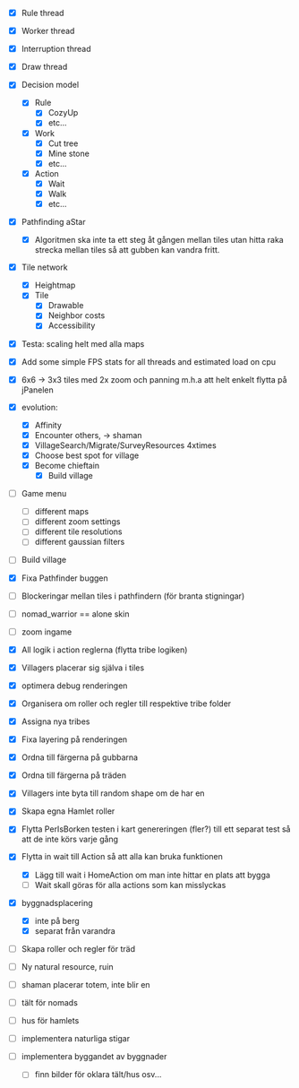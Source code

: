 
 - [x] Rule thread
 - [x] Worker thread
 - [x] Interruption thread
 - [x] Draw thread
 - [x] Decision model
   - [x] Rule
     - [x] CozyUp
     - [x] etc...
   - [x] Work
     - [x] Cut tree
     - [x] Mine stone
     - [x] etc...
   - [x] Action
     - [x] Wait
     - [x] Walk  
     - [x] etc...
 - [x] Pathfinding aStar
   - [x] Algoritmen ska inte ta ett steg åt gången mellan tiles utan hitta raka strecka mellan tiles så att gubben kan vandra fritt.
 - [x] Tile network
   - [x] Heightmap 
   - [x] Tile
     - [x] Drawable
     - [x] Neighbor costs
     - [x] Accessibility
 - [x] Testa: scaling helt med alla maps
 - [x] Add some simple FPS stats for all threads and estimated load on cpu
 - [x] 6x6 -> 3x3 tiles med 2x zoom och panning m.h.a att helt enkelt flytta på jPanelen
 - [x] evolution:
    - [x] Affinity
    - [x] Encounter others, -> shaman
    - [x] VillageSearch/Migrate/SurveyResources 4xtimes
    - [x] Choose best spot for village
    - [x] Become chieftain
        - [x] Build village
 - [ ] Game menu
    - [ ] different maps
    - [ ] different zoom settings
    - [ ] different tile resolutions
    - [ ] different gaussian filters
 - [ ] Build village
 - [x] Fixa Pathfinder buggen
 - [ ] Blockeringar mellan tiles i pathfindern (för branta stigningar)
 
 
 - [ ] nomad_warrior == alone skin
 - [ ] zoom ingame
 - [x] All logik i action reglerna (flytta tribe logiken)
 - [x] Villagers placerar sig själva i tiles
 - [x] optimera debug renderingen
 - [x] Organisera om roller och regler till respektive tribe folder
 - [x] Assigna nya tribes
 - [x] Fixa layering på renderingen
 - [x] Ordna till färgerna på gubbarna
 - [x] Ordna till färgerna på träden
 - [x] Villagers inte byta till random shape om de har en
 - [x] Skapa egna Hamlet roller
 - [x] Flytta PerIsBorken testen i kart genereringen (fler?) till ett separat test så att de inte körs varje gång
 - [x] Flytta in wait till Action så att alla kan bruka funktionen
    - [x] Lägg till wait i HomeAction om man inte hittar en plats att bygga
    - [ ] Wait skall göras för alla actions som kan misslyckas
 - [x] byggnadsplacering
    - [x] inte på berg
    - [x] separat från varandra
 - [ ] Skapa roller och regler för träd
 - [ ] Ny natural resource, ruin
 - [ ] shaman placerar totem, inte blir en
 - [ ] tält för nomads
 - [ ] hus för hamlets
 - [ ] implementera naturliga stigar
 - [ ] implementera byggandet av byggnader
    - [ ] finn bilder för oklara tält/hus osv...

    